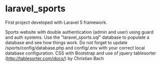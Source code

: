# laravel_sports
First project developed with Laravel 5 framework.

Sports website with double authentication (admin and user) using guard and auth systems.
Use the "laravel_sports.sql" database to populate a database and see how things work.
Do not forget to update /sports/config/database.php and config/.env with your correct local database configuration.
CSS with Bootstrap and use of jquery tablesorter (http://tablesorter.com/docs/) by Christian Bach

